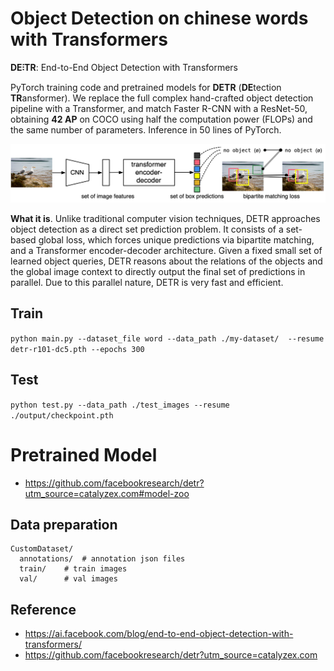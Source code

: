 Object Detection on chinese words with Transformers 
========
**DE⫶TR**: End-to-End Object Detection with Transformers

PyTorch training code and pretrained models for **DETR** (**DE**tection **TR**ansformer).
We replace the full complex hand-crafted object detection pipeline with a Transformer, and match Faster R-CNN with a ResNet-50, obtaining **42 AP** on COCO using half the computation power (FLOPs) and the same number of parameters. Inference in 50 lines of PyTorch.

![DETR](.github/DETR.png)

**What it is**. Unlike traditional computer vision techniques, DETR approaches object detection as a direct set prediction problem. It consists of a set-based global loss, which forces unique predictions via bipartite matching, and a Transformer encoder-decoder architecture. 
Given a fixed small set of learned object queries, DETR reasons about the relations of the objects and the global image context to directly output the final set of predictions in parallel. Due to this parallel nature, DETR is very fast and efficient.


## Train
`python main.py --dataset_file word --data_path ./my-dataset/  --resume detr-r101-dc5.pth --epochs 300 `

## Test
`python test.py --data_path ./test_images --resume ./output/checkpoint.pth`


# Pretrained Model 
* https://github.com/facebookresearch/detr?utm_source=catalyzex.com#model-zoo

## Data preparation

```
CustomDataset/
  annotations/  # annotation json files
  train/    # train images
  val/      # val images
```
## Reference
* https://ai.facebook.com/blog/end-to-end-object-detection-with-transformers/
* https://github.com/facebookresearch/detr?utm_source=catalyzex.com 
